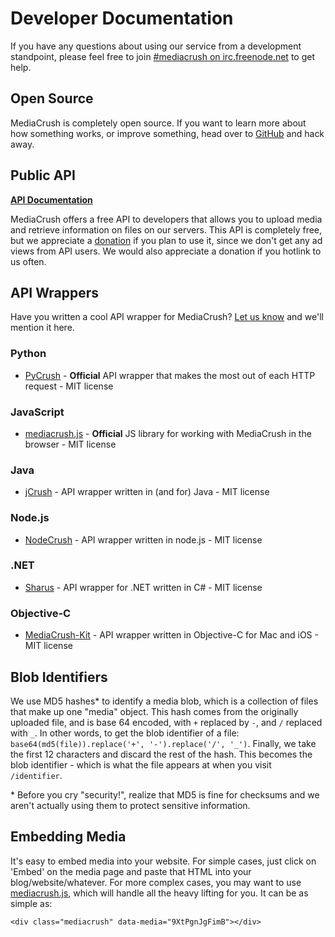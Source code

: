 # Developer Documentation

If you have any questions about using our service from a development standpoint, please feel free to join
[#mediacrush on irc.freenode.net](http://webchat.freenode.net/?channels=mediacrush&uio=d4) to get help.

## Open Source

MediaCrush is completely open source. If you want to learn more about how something works, or improve
something, head over to [GitHub](https://github.com/MediaCrush/MediaCrush) and hack away.

## Public API

[**API Documentation**](/docs/api)

MediaCrush offers a free API to developers that allows you to upload media and retrieve information on files
on our servers. This API is completely free, but we appreciate a [donation](/donate) if you plan to use it,
since we don't get any ad views from API users. We would also appreciate a donation if you hotlink to us often.

## API Wrappers

Have you written a cool API wrapper for MediaCrush? [Let us know](mailto:support@mediacru.sh) and we'll mention it here.

### Python

* [PyCrush](https://github.com/MediaCrush/PyCrush) - **Official** API wrapper that makes the most out of each HTTP request - MIT license

### JavaScript

* [mediacrush.js](/docs/mediacrush.js) - **Official** JS library for working with MediaCrush in the browser - MIT license

### Java

* [jCrush](https://github.com/hypereddie10/jCrush) - API wrapper written in (and for) Java - MIT license

### Node.js

* [NodeCrush](https://github.com/dlion/NodeCrush) - API wrapper written in node.js - MIT license

### .NET

* [Sharus](https://github.com/diantahoc/Sharus) - API wrapper for .NET written in C# - MIT license

### Objective-C

* [MediaCrush-Kit](https://github.com/DeVaukz/MediaCrush-Kit) - API wrapper written in Objective-C for Mac and iOS - MIT license

## Blob Identifiers

We use MD5 hashes* to identify a media blob, which is a collection of files that make up one "media" object.
This hash comes from the originally uploaded file, and is base 64 encoded, with `+` replaced by `-`, and `/`
replaced with `_`. In other words, to get the blob identifier of a file:
`base64(md5(file)).replace('+', '-').replace('/', '_')`. Finally, we take the first 12 characters and
discard the rest of the hash. This becomes the blob identifier - which is what the file appears at when you
visit `/identifier`.

\* Before you cry "security!", realize that MD5 is fine for checksums and we aren't actually using them to
protect sensitive information.

## Embedding Media

It's easy to embed media into your website. For simple cases, just click on 'Embed' on the media
page and paste that HTML into your blog/website/whatever. For more complex cases, you may want to
use [mediacrush.js](/docs/mediacrush.js), which will handle all the heavy lifting for you. It can be
as simple as:

    <div class="mediacrush" data-media="9XtPgnJgFimB"></div>
